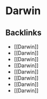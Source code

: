 # Darwin



<a id="orgacc3b1f"></a>

## Backlinks

-   [[Darwin]]
-   [[Darwin]]
-   [[Darwin]]
-   [[Darwin]]
-   [[Darwin]]
-   [[Darwin]]
-   [[Darwin]]
-   [[Darwin]]
